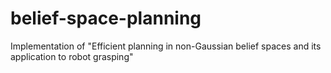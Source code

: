 # belief-space-planning
Implementation of "Efficient planning in non-Gaussian belief spaces and its application to robot grasping"

